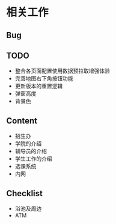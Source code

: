 # 相关工作

## Bug

## TODO

- 整合各页面配置使用数据预拉取增强体验
- 完善地图右下角按钮功能
- 更新版本的重置逻辑
- 弹窗高度
- 背景色

## Content

- 招生办
- 学院的介绍
- 辅导员的介绍
- 学生工作的介绍
- 选课系统
- 内网

## Checklist

- 浴池及周边
- ATM
